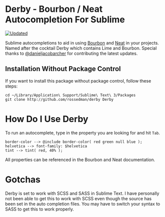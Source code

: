 Derby - Bourbon / Neat Autocompletion For Sublime
=================================================

[![Updated](https://img.shields.io/badge/project-v4.2.3-green.svg?style=flat)](https://packagecontrol.io/installation)

Sublime autocompletions to aid in using [Bourbon](http://bourbon.io/) and [Neat](http://neat.bourbon.io) in your projects. Named after the cocktail Derby which contains Lime and Bourbon. Special thanks to [@danieljacobarcher](https://github.com/danieljacobarcher) for contributing the latest updates.

## Installation Without Package Control

If you want to install this package without package control, follow these steps:

```
cd ~/Library/Application\ Support/Sublime\ Text\ 3/Packages
git clone http://github.com/rossedman/derby Derby
```

How Do I Use Derby
===================

To run an autocomplete, type in the property you are looking for and hit `Tab`.
	
	border-color --> @include border-color( red green null blue );
	helvetica --> font-family: $helvetica
	tint --> tint( red, 40% );
	
All properties can be referenced in the Bourbon and Neat documentation.

Gotchas
=======

Derby is set to work with SCSS and SASS in Sublime Text. I have personally not been able to get this to work with SCSS even though the source has been set in the auto completion files. You may have to switch your syntax to SASS to get this to work properly. 
